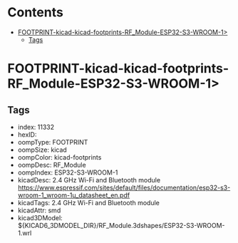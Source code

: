 



Contents
========

* [FOOTPRINT-kicad-kicad-footprints-RF_Module-ESP32-S3-WROOM-1>](#footprint-kicad-kicad-footprints-rf_module-esp32-s3-wroom-1)
	* [Tags](#tags)

# FOOTPRINT-kicad-kicad-footprints-RF_Module-ESP32-S3-WROOM-1>

## Tags

- index: 11332
- hexID: 
- oompType: FOOTPRINT
- oompSize: kicad
- oompColor: kicad-footprints
- oompDesc: RF_Module
- oompIndex: ESP32-S3-WROOM-1
- kicadDesc: 2.4 GHz Wi-Fi and Bluetooth module  https://www.espressif.com/sites/default/files/documentation/esp32-s3-wroom-1_wroom-1u_datasheet_en.pdf
- kicadTags: 2.4 GHz Wi-Fi and Bluetooth module
- kicadAttr: smd
- kicad3DModel: ${KICAD6_3DMODEL_DIR}/RF_Module.3dshapes/ESP32-S3-WROOM-1.wrl
